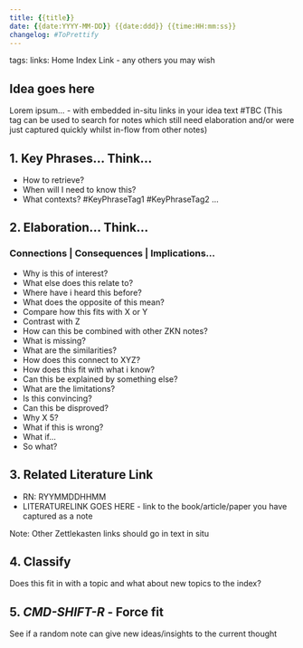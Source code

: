 ```yaml
---
title: {{title}} 
date: {{date:YYYY-MM-DD}} {{date:ddd}} {{time:HH:mm:ss}} 
changelog: #ToPrettify 
---
```

tags:
links: Home Index Link - any others you may wish

## Idea goes here

Lorem ipsum… - with embedded in-situ links in your idea text
\#TBC (This tag can be used to search for notes which still need elaboration and/or were just captured quickly whilst in-flow from other notes)

## 1. Key Phrases… Think…

- How to retrieve?
- When will I need to know this?
- What contexts?
  \#KeyPhraseTag1 #KeyPhraseTag2 …

## 2. Elaboration… Think…

### Connections | Consequences | Implications…

- Why is this of interest?
- What else does this relate to?
- Where have i heard this before?
- What does the opposite of this mean?
- Compare how this fits with X or Y
- Contrast with Z
- How can this be combined with other ZKN notes?
- What is missing?
- What are the similarities?
- How does this connect to XYZ?
- How does this fit with what i know?
- Can this be explained by something else?
- What are the limitations?
- Is this convincing?
- Can this be disproved?
- Why X 5?
- What if this is wrong?
- What if…
- So what?

## 3. Related Literature Link

- RN: RYYMMDDHHMM
- LITERATURELINK GOES HERE - link to the book/article/paper you have captured as a note

Note: Other Zettlekasten links should go in text in situ

## 4. Classify

Does this fit in with a topic and what about new topics to the index?

## 5. ***CMD-SHIFT-R*** - Force fit

See if a random note can give new ideas/insights to the current thought